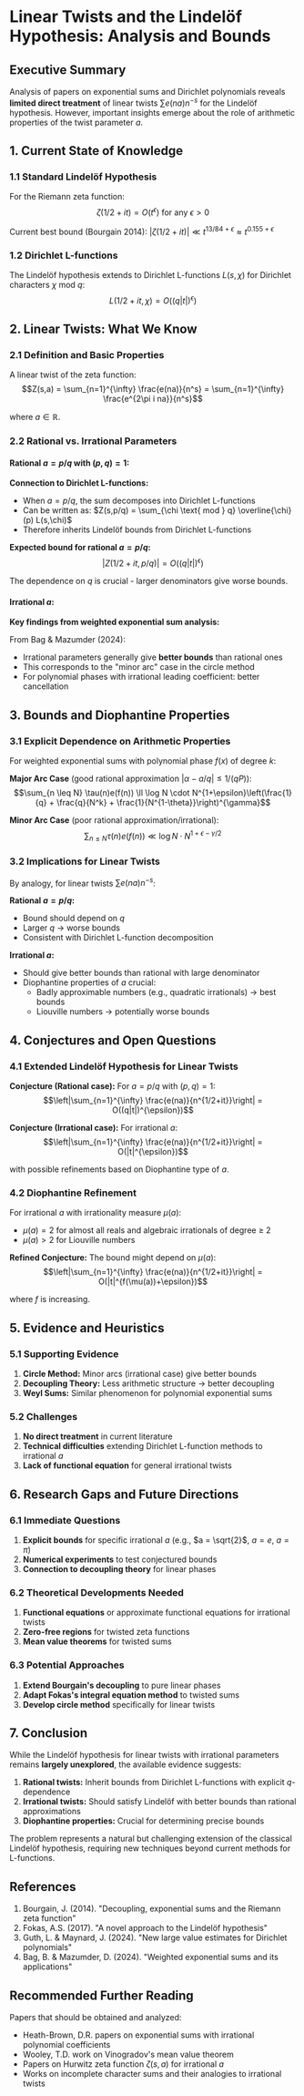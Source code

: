 # Linear Twists and the Lindelöf Hypothesis: Analysis and Bounds

## Executive Summary

Analysis of papers on exponential sums and Dirichlet polynomials reveals **limited direct treatment** of linear twists $\sum e(na)n^{-s}$ for the Lindelöf hypothesis. However, important insights emerge about the role of arithmetic properties of the twist parameter $a$.

## 1. Current State of Knowledge

### 1.1 Standard Lindelöf Hypothesis

For the Riemann zeta function:
$$\zeta(1/2 + it) = O(t^{\epsilon}) \text{ for any } \epsilon > 0$$

Current best bound (Bourgain 2014): $|\zeta(1/2 + it)| \ll t^{13/84+\epsilon} \approx t^{0.155+\epsilon}$

### 1.2 Dirichlet L-functions

The Lindelöf hypothesis extends to Dirichlet L-functions $L(s,\chi)$ for Dirichlet characters $\chi$ mod $q$:
$$L(1/2 + it, \chi) = O((q|t|)^{\epsilon})$$

## 2. Linear Twists: What We Know

### 2.1 Definition and Basic Properties

A linear twist of the zeta function:
$$Z(s,a) = \sum_{n=1}^{\infty} \frac{e(na)}{n^s} = \sum_{n=1}^{\infty} \frac{e^{2\pi i na}}{n^s}$$

where $a \in \mathbb{R}$.

### 2.2 Rational vs. Irrational Parameters

#### Rational $a = p/q$ with $(p,q) = 1$:

**Connection to Dirichlet L-functions:**
- When $a = p/q$, the sum decomposes into Dirichlet L-functions
- Can be written as: $Z(s,p/q) = \sum_{\chi \text{ mod } q} \overline{\chi}(p) L(s,\chi)$
- Therefore inherits Lindelöf bounds from Dirichlet L-functions

**Expected bound for rational $a = p/q$:**
$$|Z(1/2 + it, p/q)| = O((q|t|)^{\epsilon})$$

The dependence on $q$ is crucial - larger denominators give worse bounds.

#### Irrational $a$:

**Key findings from weighted exponential sum analysis:**

From Bag & Mazumder (2024):
- Irrational parameters generally give **better bounds** than rational ones
- This corresponds to the "minor arc" case in the circle method
- For polynomial phases with irrational leading coefficient: better cancellation

## 3. Bounds and Diophantine Properties

### 3.1 Explicit Dependence on Arithmetic Properties

For weighted exponential sums with polynomial phase $f(x)$ of degree $k$:

**Major Arc Case** (good rational approximation $|α - a/q| \leq 1/(qP)$):
$$\sum_{n \leq N} \tau(n)e(f(n)) \ll \log N \cdot N^{1+\epsilon}\left(\frac{1}{q} + \frac{q}{N^k} + \frac{1}{N^{1-\theta}}\right)^{\gamma}$$

**Minor Arc Case** (poor rational approximation/irrational):
$$\sum_{n \leq N} \tau(n)e(f(n)) \ll \log N \cdot N^{1+\epsilon-\gamma/2}$$

### 3.2 Implications for Linear Twists

By analogy, for linear twists $\sum e(na)n^{-s}$:

**Rational $a = p/q$:**
- Bound should depend on $q$
- Larger $q$ → worse bounds
- Consistent with Dirichlet L-function decomposition

**Irrational $a$:**
- Should give better bounds than rational with large denominator
- Diophantine properties of $a$ crucial:
  - Badly approximable numbers (e.g., quadratic irrationals) → best bounds
  - Liouville numbers → potentially worse bounds

## 4. Conjectures and Open Questions

### 4.1 Extended Lindelöf Hypothesis for Linear Twists

**Conjecture (Rational case):** For $a = p/q$ with $(p,q) = 1$:
$$\left|\sum_{n=1}^{\infty} \frac{e(na)}{n^{1/2+it}}\right| = O((q|t|)^{\epsilon})$$

**Conjecture (Irrational case):** For irrational $a$:
$$\left|\sum_{n=1}^{\infty} \frac{e(na)}{n^{1/2+it}}\right| = O(|t|^{\epsilon})$$

with possible refinements based on Diophantine type of $a$.

### 4.2 Diophantine Refinement

For irrational $a$ with irrationality measure $\mu(a)$:
- $\mu(a) = 2$ for almost all reals and algebraic irrationals of degree ≥ 2
- $\mu(a) > 2$ for Liouville numbers

**Refined Conjecture:** The bound might depend on $\mu(a)$:
$$\left|\sum_{n=1}^{\infty} \frac{e(na)}{n^{1/2+it}}\right| = O(|t|^{f(\mu(a))+\epsilon})$$

where $f$ is increasing.

## 5. Evidence and Heuristics

### 5.1 Supporting Evidence

1. **Circle Method:** Minor arcs (irrational case) give better bounds
2. **Decoupling Theory:** Less arithmetic structure → better decoupling
3. **Weyl Sums:** Similar phenomenon for polynomial exponential sums

### 5.2 Challenges

1. **No direct treatment** in current literature
2. **Technical difficulties** extending Dirichlet L-function methods to irrational $a$
3. **Lack of functional equation** for general irrational twists

## 6. Research Gaps and Future Directions

### 6.1 Immediate Questions

1. **Explicit bounds** for specific irrational $a$ (e.g., $a = \sqrt{2}$, $a = e$, $a = \pi$)
2. **Numerical experiments** to test conjectured bounds
3. **Connection to decoupling theory** for linear phases

### 6.2 Theoretical Developments Needed

1. **Functional equations** or approximate functional equations for irrational twists
2. **Zero-free regions** for twisted zeta functions
3. **Mean value theorems** for twisted sums

### 6.3 Potential Approaches

1. **Extend Bourgain's decoupling** to pure linear phases
2. **Adapt Fokas's integral equation method** to twisted sums
3. **Develop circle method** specifically for linear twists

## 7. Conclusion

While the Lindelöf hypothesis for linear twists with irrational parameters remains **largely unexplored**, the available evidence suggests:

1. **Rational twists:** Inherit bounds from Dirichlet L-functions with explicit $q$-dependence
2. **Irrational twists:** Should satisfy Lindelöf with better bounds than rational approximations
3. **Diophantine properties:** Crucial for determining precise bounds

The problem represents a natural but challenging extension of the classical Lindelöf hypothesis, requiring new techniques beyond current methods for L-functions.

## References

1. Bourgain, J. (2014). "Decoupling, exponential sums and the Riemann zeta function"
2. Fokas, A.S. (2017). "A novel approach to the Lindelöf hypothesis"
3. Guth, L. & Maynard, J. (2024). "New large value estimates for Dirichlet polynomials"
4. Bag, B. & Mazumder, D. (2024). "Weighted exponential sums and its applications"

## Recommended Further Reading

Papers that should be obtained and analyzed:
- Heath-Brown, D.R. papers on exponential sums with irrational polynomial coefficients
- Wooley, T.D. work on Vinogradov's mean value theorem
- Papers on Hurwitz zeta function $\zeta(s,a)$ for irrational $a$
- Works on incomplete character sums and their analogies to irrational twists